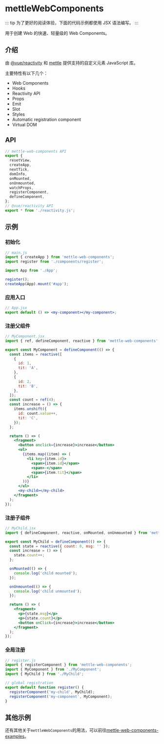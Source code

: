 # mettleWebComponents

::: tip
为了更好的阅读体验，下面的代码示例都使用 JSX 语法编写。
:::

用于创建 Web 的快速、轻量级的 Web Components。

## 介绍

由 [@vue/reactivity](https://github.com/vuejs/core/tree/main/packages/reactivity) 和 [mettle](https://github.com/maomincoding/mettle) 提供支持的自定义元素 JavaScript 库。

主要特性有以下几个：

- Web Components
- Hooks
- Reactivity API
- Props
- Emit
- Slot
- Styles
- Automatic registration component
- Virtual DOM

## API

```js
// mettle-web-components API
export {
  resetView,
  createApp,
  nextTick,
  domInfo,
  onMounted,
  onUnmounted,
  watchProps,
  registerComponent,
  defineComponent,
};
// @vue/reactivity API
export * from './reactivity.js';
```

## 示例

### 初始化

```js
// main.js
import { createApp } from 'mettle-web-components';
import register from './components/register';

import App from './App';

register();
createApp(App).mount('#app');
```

### 应用入口

```jsx
// App.jsx
export default () => <my-component></my-component>;
```

### 注册父组件

```jsx
// MyComponent.jsx
import { ref, defineComponent, reactive } from 'mettle-web-components';

export const MyComponent = defineComponent(() => {
  const items = reactive([
    {
      id: 1,
      tit: 'A',
    },
    {
      id: 2,
      tit: 'B',
    },
  ]);
  const count = ref(4);
  const increase = () => {
    items.unshift({
      id: count.value++,
      tit: 'C',
    });
  };

  return () => (
    <fragment>
      <button onclick={increase}>increase</button>
      <ul>
        {items.map((item) => (
          <li key={item.id}>
            <span>{item.id}</span>
            <span>-</span>
            <span>{item.tit}</span>
          </li>
        ))}
      </ul>
      <my-child></my-child>
    </fragment>
  );
});
```

### 注册子组件

```jsx
// MyChild.jsx
import { defineComponent, reactive, onMounted, onUnmounted } from 'mettle-web-components';

export const MyChild = defineComponent(() => {
  const state = reactive({ count: 0, msg: '' });
  const increase = () => {
    state.count++;
  };

  onMounted(() => {
    console.log('child mounted');
  });

  onUnmounted(() => {
    console.log('child unmounted');
  });

  return () => (
    <fragment>
      <p>{state.msg}</p>
      <p>{state.count}</p>
      <button onClick={increase}>increase</button>
    </fragment>
  );
});
```

### 全局注册

```js
// register.js
import { registerComponent } from 'mettle-web-components';
import { MyComponent } from './MyComponent';
import { MyChild } from './MyChild';

// global registration
export default function register() {
  registerComponent('my-child', MyChild);
  registerComponent('my-component', MyComponent);
}
```

## 其他示例

还有其他关于`mettleWebComponents`的用法，可以前往[mettle-web-components-examples](https://github.com/maomincoding/mettle-web-components-examples)。
